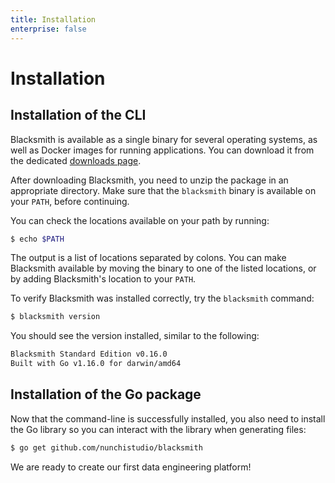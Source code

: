 ```yaml
---
title: Installation
enterprise: false
---
```


# Installation

## Installation of the CLI

Blacksmith is available as a single binary for several operating systems, as well
as Docker images for running applications. You can download it from the dedicated
[downloads page](/blacksmith/downloads).

After downloading Blacksmith, you need to unzip the package in an appropriate
directory. Make sure that the `blacksmith` binary is available on your `PATH`,
before continuing.

You can check the locations available on your path by running:
```bash
$ echo $PATH

```

The output is a list of locations separated by colons. You can make Blacksmith
available by moving the binary to one of the listed locations, or by adding
Blacksmith's location to your `PATH`.

To verify Blacksmith was installed correctly, try the `blacksmith` command:
```bash
$ blacksmith version

```

You should see the version installed, similar to the following:
```bash
Blacksmith Standard Edition v0.16.0
Built with Go v1.16.0 for darwin/amd64

```

## Installation of the Go package

Now that the command-line is successfully installed, you also need to install the
Go library so you can interact with the library when generating files:
```bash
$ go get github.com/nunchistudio/blacksmith

```

We are ready to create our first data engineering platform!
